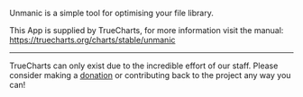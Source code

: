Unmanic is a simple tool for optimising your file library.

This App is supplied by TrueCharts, for more information visit the manual: https://truecharts.org/charts/stable/unmanic

---

TrueCharts can only exist due to the incredible effort of our staff.
Please consider making a [donation](https://truecharts.org/docs/about/sponsor) or contributing back to the project any way you can!
